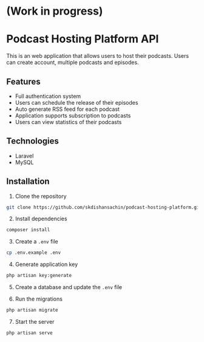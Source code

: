 # (Work in progress)

# Podcast Hosting Platform API

This is an web application that allows users to host their podcasts. Users can create account, multiple podcasts and episodes.

## Features

- Full authentication system
- Users can schedule the release of their episodes
- Auto generate RSS feed for each podcast
- Application supports subscription to podcasts
- Users can view statistics of their podcasts

## Technologies

- Laravel
- MySQL

## Installation

1. Clone the repository

```bash
git clone https://github.com/skdishansachin/podcast-hosting-platform.git
```

2. Install dependencies

```bash
composer install
```

3. Create a `.env` file

```bash
cp .env.example .env
```

4. Generate application key

```bash
php artisan key:generate
```

5. Create a database and update the `.env` file

6. Run the migrations

```bash
php artisan migrate
```

7. Start the server

```bash
php artisan serve
```
